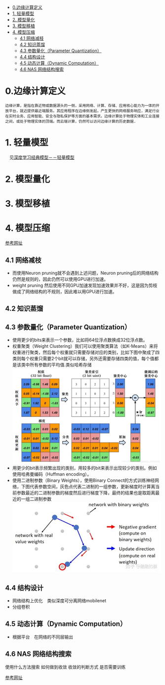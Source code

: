 <!--
 * @Author: hedaobaishui 896585355@qq.com
 * @Date: 2022-04-27 22:31:48
 * @LastEditors: hedaobaishui 896585355@qq.com
 * @LastEditTime: 2022-07-12 13:46:15
 * @FilePath: /TaiDL/home/magic/AKApractice/akaNotes/DL/1边缘计算.md
 * @Description: 这是默认设置,请设置`customMade`, 打开koroFileHeader查看配置 进行设置: https://github.com/OBKoro1/koro1FileHeader/wiki/%E9%85%8D%E7%BD%AE
-->
<!-- TOC -->

- [0.边缘计算定义](#0边缘计算定义)
- [1. 轻量模型](#1-轻量模型)
- [2. 模型量化](#2-模型量化)
- [3. 模型移植](#3-模型移植)
- [4. 模型压缩](#4-模型压缩)
  - [4.1 网络减枝](#41-网络减枝)
  - [4.2 知识蒸馏](#42-知识蒸馏)
  - [4.3 参数量化（Parameter Quantization）](#43-参数量化parameter-quantization)
  - [4.4 结构设计](#44-结构设计)
  - [4.5 动态计算（Dynamic Computation）](#45-动态计算dynamic-computation)
  - [4.6 NAS 网络结构搜索](#46-nas-网络结构搜索)

<!-- /TOC -->

# 0.边缘计算定义
`边缘计算，是指在靠近物或数据源头的一侧，采用网络、计算、存储、应用核心能力为一体的开放平台，就近提供最近端服务。其应用程序在边缘侧发起，产生更快的网络服务响应，满足行业在实时业务、应用智能、安全与隐私保护等方面的基本需求。边缘计算处于物理实体和工业连接之间，或处于物理实体的顶端。而云端计算，仍然可以访问边缘计算的历史数据.`
# 1. 轻量模型
　见[深度学习经典模型－－轻量模型](./3%E6%B7%B1%E5%BA%A6%E5%AD%A6%E4%B9%A0%E7%BB%8F%E5%85%B8%E6%A8%A1%E5%9E%8B.md)
# 2. 模型量化
# 3. 模型移植
# 4. 模型压缩
[参考网址](https://blog.csdn.net/nature553863/article/details/81083955?utm_medium=distribute.pc_feed_404.none-task-blog-2~default~BlogCommendFromBaidu~Rate-9-81083955-blog-null.pc_404_mixedpudn&depth_1-utm_source=distribute.pc_feed_404.none-task-blog-2~default~BlogCommendFromBaidu~Rate-9-81083955-blog-null.pc_404_mixedpud)
## 4.1 网络减枝
* 而使用Neuron pruning就不会遇到上述问题，Neuron pruning后的网络结构仍然是规则的，因此仍然可以使用GPU进行加速。
* weight pruning 然后使用不同GPU加速发现加速效果并不好，这是因为剪枝做成了网络结构的不规则，因此难以用GPU进行加速。
## 4.2 知识蒸馏
## 4.3 参数量化（Parameter Quantization）
* 使用更少的bits来表示一个参数，比如将64位浮点数换成32位浮点数。
* 权重聚类（Weight Clustering）我们可以使用聚类算法（如K-Means）来将权重进行聚类，然后每个权重就只需要存储对应的类别，比如下图中聚成了四类则每个权重只需要2个bit就可以存储，另外还需要存储四类的值，每个值都是该类中所有参数的平均值.类似哈希存储
![共享权重](../0picture/共享权重.jpg)
* 用更少的bit表示频繁出现的类别，用较多的bit来表示出现较少的类别。例如使用哈弗曼编码（Huffman encoding）。
* 使用二进制参数（Binary Weights），使用Binary Connect的方式训练神经网络，下图代表参数空间，灰色点代表二进制的一组参数，更新梯度时计算离当前参数最近的二进制参数的梯度然后进行梯度下降，最终的结果也是取距离最近的一组二进制参数
  ![Binary Weights](../0picture/BinaryWeights.jpg)
## 4.4 结构设计
* 网络结构上优化　类似深度可分离网络mobilenet
* 分组卷积

## 4.5 动态计算（Dynamic Computation）
* 根据平台　在网络的不同层输出

## 4.6 NAS 网络结构搜索
使用什么方法搜索
如何做到收敛
收敛的判断方式
是否需要训练


[参考网址](https://cloud.tencent.com/developer/article/1831107)
